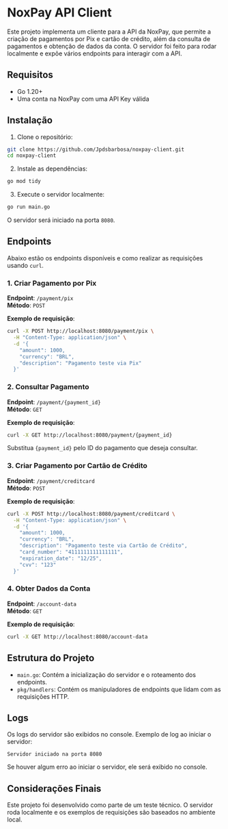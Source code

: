 # NoxPay API Client

Este projeto implementa um cliente para a API da NoxPay, que permite a criação de pagamentos por Pix e cartão de crédito, além da consulta de pagamentos e obtenção de dados da conta. O servidor foi feito para rodar localmente e expõe vários endpoints para interagir com a API.

## Requisitos

- Go 1.20+
- Uma conta na NoxPay com uma API Key válida

## Instalação

1. Clone o repositório:

```bash
git clone https://github.com/Jpdsbarbosa/noxpay-client.git
cd noxpay-client
```

2. Instale as dependências:

```bash
go mod tidy
```

3. Execute o servidor localmente:

```bash
go run main.go
```

O servidor será iniciado na porta `8080`.

## Endpoints

Abaixo estão os endpoints disponíveis e como realizar as requisições usando `curl`.

### 1. Criar Pagamento por Pix

**Endpoint**: `/payment/pix`  
**Método**: `POST`

**Exemplo de requisição**:

```bash
curl -X POST http://localhost:8080/payment/pix \
  -H "Content-Type: application/json" \
  -d '{
    "amount": 1000,
    "currency": "BRL",
    "description": "Pagamento teste via Pix"
  }'
```

### 2. Consultar Pagamento

**Endpoint**: `/payment/{payment_id}`  
**Método**: `GET`

**Exemplo de requisição**:

```bash
curl -X GET http://localhost:8080/payment/{payment_id}
```

Substitua `{payment_id}` pelo ID do pagamento que deseja consultar.

### 3. Criar Pagamento por Cartão de Crédito

**Endpoint**: `/payment/creditcard`  
**Método**: `POST`

**Exemplo de requisição**:

```bash
curl -X POST http://localhost:8080/payment/creditcard \
  -H "Content-Type: application/json" \
  -d '{
    "amount": 1000,
    "currency": "BRL",
    "description": "Pagamento teste via Cartão de Crédito",
    "card_number": "4111111111111111",
    "expiration_date": "12/25",
    "cvv": "123"
  }'
```

### 4. Obter Dados da Conta

**Endpoint**: `/account-data`  
**Método**: `GET`

**Exemplo de requisição**:

```bash
curl -X GET http://localhost:8080/account-data
```

## Estrutura do Projeto

- `main.go`: Contém a inicialização do servidor e o roteamento dos endpoints.
- `pkg/handlers`: Contém os manipuladores de endpoints que lidam com as requisições HTTP.

## Logs

Os logs do servidor são exibidos no console. Exemplo de log ao iniciar o servidor:

```
Servidor iniciado na porta 8080
```

Se houver algum erro ao iniciar o servidor, ele será exibido no console.

## Considerações Finais

Este projeto foi desenvolvido como parte de um teste técnico. O servidor roda localmente e os exemplos de requisições são baseados no ambiente local.
